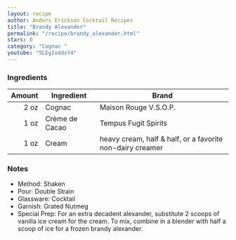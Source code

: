 ```yaml
---
layout: recipe
author: Anders Erickson Cocktail Recipes
title: "Brandy Alexander"
permalink: "/recipe/brandy_alexander.html"
stars: 0
category: "Cognac "
youtube: "5LEgIoddxY4"
---
```


### Ingredients

| Amount  | Ingredient               | Brand                                            |
| ---: | -------------- | --------------------------------------------------------- |
| 2 oz | Cognac         | Maison Rouge V.S.O.P.                                     |
| 1 oz | Crème de Cacao | Tempus Fugit Spirits                                      |
| 1 oz | Cream          | heavy cream, half & half, or a favorite non-dairy creamer |

### Notes

- Method: Shaken
- Pour: Double Strain
- Glassware: Cocktail
- Garnish: Grated Nutmeg
- Special Prep: For an extra decadent alexander, substitute 2 scoops of vanilla ice cream for the cream. To mix, combine in a blender with half a scoop of ice for a frozen brandy alexander.
